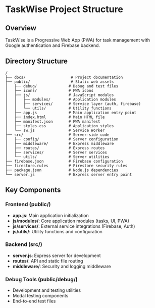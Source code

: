 # TaskWise Project Structure

## Overview
TaskWise is a Progressive Web App (PWA) for task management with Google authentication and Firebase backend.

## Directory Structure

```
/
├── docs/                    # Project documentation
├── public/                  # Static web assets
│   ├── debug/              # Debug and test files
│   ├── icons/              # PWA icons
│   ├── js/                 # JavaScript modules
│   │   ├── modules/        # Application modules
│   │   ├── services/       # Service layer (auth, firebase)
│   │   └── utils/          # Utility functions
│   ├── app.js              # Main application entry point
│   ├── index.html          # Main HTML file
│   ├── manifest.json       # PWA manifest
│   ├── styles.css          # Application styles
│   └── sw.js               # Service Worker
├── src/                    # Server-side code
│   ├── config/             # Server configuration
│   ├── middleware/         # Express middleware
│   ├── routes/             # Express routes
│   ├── services/           # Server services
│   └── utils/              # Server utilities
├── firebase.json           # Firebase configuration
├── firestore.rules         # Firestore security rules
├── package.json            # Node.js dependencies
└── server.js               # Express server entry point
```

## Key Components

### Frontend (public/)
- **app.js**: Main application initialization
- **js/modules/**: Core application modules (tasks, UI, PWA)
- **js/services/**: External service integrations (Firebase, Auth)
- **js/utils/**: Utility functions and configuration

### Backend (src/)
- **server.js**: Express server for development
- **routes/**: API and static file routing
- **middleware/**: Security and logging middleware

### Debug Tools (public/debug/)
- Development and testing utilities
- Modal testing components
- End-to-end test files
